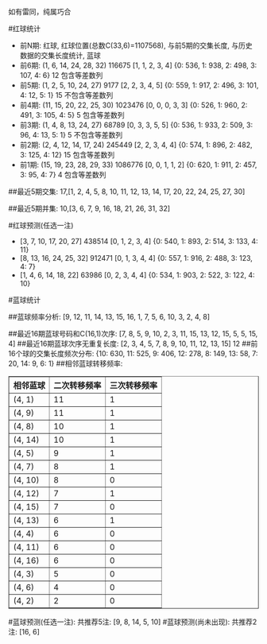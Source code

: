 <!-- 
.. title: 双色球2017040期(2017-04-09)数据分析报告
.. slug: slott-2017040-2017-04-09-report
.. date: 2017-04-10 08:00:00 UTC+08:00
.. tags: Lottery
.. link: 
.. description: 
.. type: text
-->

如有雷同，纯属巧合

<!-- TEASER_END-->

#红球统计

- 前N期: 红球, 红球位置(总数C(33,6)=1107568), 与前5期的交集长度, 与历史数据的交集长度统计, 蓝球
- 前6期: (1, 6, 14, 24, 28, 32) 116675 [1, 1, 2, 3, 4] {0: 536, 1: 938, 2: 498, 3: 107, 4: 6} 12 包含等差数列
- 前5期: (1, 2, 5, 10, 24, 27) 9177 [2, 2, 3, 4, 5] {0: 559, 1: 917, 2: 496, 3: 101, 4: 12, 5: 1} 15 不包含等差数列
- 前4期: (11, 15, 20, 22, 25, 30) 1023476 [0, 0, 0, 3, 3] {0: 526, 1: 960, 2: 491, 3: 105, 4: 5} 5 包含等差数列
- 前3期: (1, 4, 8, 13, 24, 27) 68789 [0, 3, 3, 5, 5] {0: 536, 1: 933, 2: 509, 3: 96, 4: 13, 5: 1} 5 不包含等差数列
- 前2期: (2, 4, 12, 14, 17, 24) 245449 [2, 2, 3, 4, 4] {0: 574, 1: 896, 2: 482, 3: 125, 4: 12} 15 包含等差数列
- 前1期: (15, 19, 23, 28, 29, 33) 1086776 [0, 0, 1, 1, 2] {0: 620, 1: 911, 2: 457, 3: 95, 4: 7} 4 包含等差数列

##最近5期交集:
17,[1, 2, 4, 5, 8, 10, 11, 12, 13, 14, 17, 20, 22, 24, 25, 27, 30]

##最近5期并集:
10,[3, 6, 7, 9, 16, 18, 21, 26, 31, 32]

#红球预测(任选一注)

- [3, 7, 10, 17, 20, 27] 438514 [0, 1, 2, 3, 4] {0: 540, 1: 893, 2: 514, 3: 133, 4: 11}
- [8, 13, 16, 24, 25, 32] 912471 [0, 1, 3, 4, 4] {0: 557, 1: 916, 2: 488, 3: 123, 4: 7}
- [1, 4, 6, 14, 18, 22] 63986 [0, 2, 3, 4, 4] {0: 534, 1: 903, 2: 522, 3: 122, 4: 10}

#蓝球统计

##蓝球频率分析:
[9, 12, 11, 14, 13, 15, 16, 1, 7, 5, 6, 10, 3, 2, 4, 8]

##最近16期蓝球号码和C(16,1)次序:
 [7, 8, 5, 9, 10, 2, 3, 11, 15, 13, 12, 15, 5, 5, 15, 4]
##最近16期蓝球次序无重复长度:
 [2, 3, 4, 5, 7, 8, 9, 10, 11, 12, 13, 15] 12
##前16个球的交集长度频次分布:
{10: 630, 11: 525, 9: 406, 12: 278, 8: 149, 13: 58, 7: 20, 14: 9, 6: 1}
##相邻蓝球转移频率:
 <table border="1" class="table table-striped dataframe">
  <thead>
    <tr style="text-align: right;">
      <th>相邻蓝球</th>
      <th>二次转移频率</th>
      <th>三次转移频率</th>
    </tr>
  </thead>
  <tbody>
    <tr>
      <td>(4, 1)</td>
      <td>11</td>
      <td>1</td>
    </tr>
    <tr>
      <td>(4, 9)</td>
      <td>11</td>
      <td>1</td>
    </tr>
    <tr>
      <td>(4, 8)</td>
      <td>10</td>
      <td>1</td>
    </tr>
    <tr>
      <td>(4, 14)</td>
      <td>10</td>
      <td>1</td>
    </tr>
    <tr>
      <td>(4, 5)</td>
      <td>9</td>
      <td>1</td>
    </tr>
    <tr>
      <td>(4, 7)</td>
      <td>8</td>
      <td>1</td>
    </tr>
    <tr>
      <td>(4, 10)</td>
      <td>8</td>
      <td>0</td>
    </tr>
    <tr>
      <td>(4, 12)</td>
      <td>7</td>
      <td>1</td>
    </tr>
    <tr>
      <td>(4, 15)</td>
      <td>7</td>
      <td>0</td>
    </tr>
    <tr>
      <td>(4, 13)</td>
      <td>6</td>
      <td>1</td>
    </tr>
    <tr>
      <td>(4, 4)</td>
      <td>6</td>
      <td>0</td>
    </tr>
    <tr>
      <td>(4, 11)</td>
      <td>6</td>
      <td>0</td>
    </tr>
    <tr>
      <td>(4, 16)</td>
      <td>6</td>
      <td>0</td>
    </tr>
    <tr>
      <td>(4, 3)</td>
      <td>5</td>
      <td>0</td>
    </tr>
    <tr>
      <td>(4, 6)</td>
      <td>4</td>
      <td>0</td>
    </tr>
    <tr>
      <td>(4, 2)</td>
      <td>2</td>
      <td>0</td>
    </tr>
  </tbody>
</table>
#蓝球预测(任选一注):
共推荐5注: [9, 8, 14, 5, 10]
#蓝球预测(尚未出现):
共推荐2注: [16, 6]

